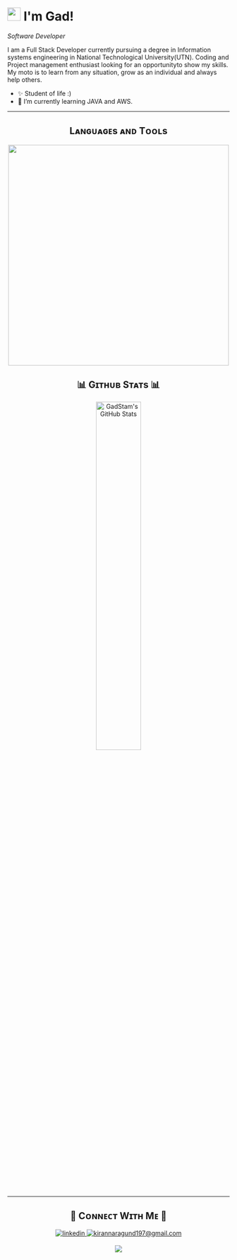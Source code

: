 <!--Banner-->


<!--Night Owl image-->


<!--Header Name-->
# <img src="https://emojis.slackmojis.com/emojis/images/1531849430/4246/blob-sunglasses.gif?1531849430" width="30"/> I'm Gad! 
*Software Developer*
<br /> 

<!--Start Intro-->               
<p align="left">I am a Full Stack Developer currently pursuing a degree in Information systems engineering in National Technological University(UTN). Coding and Project management enthusiast looking for an opportunityto show my skills. My moto is to learn from any situation, grow as an individual and always help others.</p>

- ✨ Student of life :)
- 🌱 I’m currently learning JAVA and AWS.
  
<!--End Intro-->
---


<!--Languages and Tools Section-->       
<h2 align="center">Lᴀɴɢᴜᴀɢᴇs ᴀɴᴅ Tᴏᴏʟs</h2> 
<p align="center">
<img width="500px"  src="https://skillicons.dev/icons?i=java,js,html,css,react,nodejs,postgres,git,vscode,docker,postman,go,next&perline=10"  />
</p>



<!--Github stats Table--> 
<h2 align="center">📊 Gɪᴛʜᴜʙ Sᴛᴀᴛs 📊</h2>

  <p align="center">
  <img width="45%" src="https://github-readme-stats.vercel.app/api/top-langs/?username=GadStam&theme=github_dark&show_icons=true&hide_border=false&layout=compact" alt="GadStam's GitHub Stats" />
  </p>
<br />



---
<!--ENDS_HERE_QUOTE_CARD-->


<!--Contact Section--> 

<h2 align="center">🤝 Cᴏɴɴᴇᴄᴛ Wɪᴛʜ Mᴇ 🤝 </h2>
<div align="center">
 <a href="https://www.linkedin.com/in/gad-stamati-9007b0234/" target="_blank">
<img src=https://img.shields.io/badge/linkedin-%231E77B5.svg?&style=for-the-badge&logo=linkedin&logoColor=white alt=linkedin style="margin-bottom: 5px;" />
</a>
  
<a href="mailto:gadstam71@gmail.com" target="_blank">
<img src="https://img.shields.io/badge/Gmail-D14836?style=for-the-badge&logo=gmail&logoColor=white" alt=kirannaragund197@gmail.com mail style="margin-bottom: 5px;" />
</a>
</div>

<!--Footer--> 
<p align="center">
  <img src="https://capsule-render.vercel.app/api?type=waving&color=gradient&height=65&section=footer"/>
</p>
